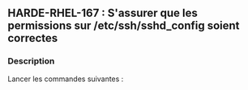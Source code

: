 ## HARDE-RHEL-167 : S'assurer que les permissions sur /etc/ssh/sshd_config soient correctes

### Description

Lancer les commandes suivantes :

